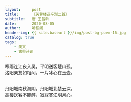 ```yaml
---
layout:     post
title:      《芙蓉楼送辛渐二首》
subtitle:   唐 王昌龄
date:       2020-08-05
author:     听松阁
header-img: {{ site.baseurl }}/img/post-bg-poem-16.jpg
catalog: true
tags:
    - 美文
    - 古典诗词
---
```


寒雨连江夜入吴，平明送客楚山孤。<br>
洛阳亲友如相问，一片冰心在玉壶。<br>
<br>

丹阳城南秋海阴，丹阳城北楚云深。<br>
高楼送客不能醉，寂寂寒江明月心。<br>
